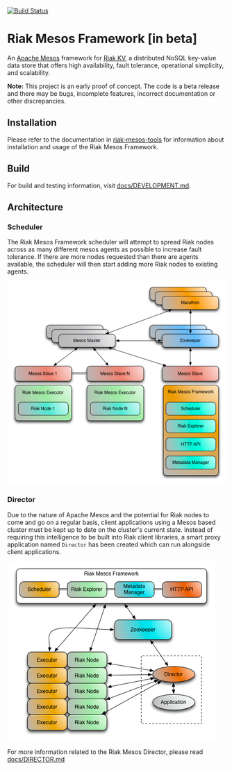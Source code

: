 [![Build Status](https://travis-ci.org/basho-labs/riak-mesos.svg?branch=master)](https://travis-ci.org/basho-labs/riak-mesos)

# Riak Mesos Framework [in beta]

An [Apache Mesos](http://mesos.apache.org/) framework for [Riak KV](http://basho.com/products/riak-kv/), a distributed NoSQL key-value data store that offers high availability, fault tolerance, operational simplicity, and scalability.

**Note:** This project is an early proof of concept. The code is a beta release and there may be bugs, incomplete features, incorrect documentation or other discrepancies.

## Installation

Please refer to the documentation in [riak-mesos-tools](https://github.com/basho-labs/riak-mesos-tools) for information about installation and usage of the Riak Mesos Framework.

## Build

For build and testing information, visit [docs/DEVELOPMENT.md](docs/DEVELOPMENT.md).

## Architecture

### Scheduler

The Riak Mesos Framework scheduler will attempt to spread Riak nodes across as many different mesos agents as possible to increase fault tolerance. If there are more nodes requested than there are agents available, the scheduler will then start adding more Riak nodes to existing agents.

![Architecture](docs/RiakMesosFramework.png)

### Director

Due to the nature of Apache Mesos and the potential for Riak nodes to come and go on a regular basis, client applications using a Mesos based cluster must be kept up to date on the cluster's current state. Instead of requiring this intelligence to be built into Riak client libraries, a smart proxy application named `Director` has been created which can run alongside client applications.

![Director](docs/RiakMesosControlFrame.png)

For more information related to the Riak Mesos Director, please read [docs/DIRECTOR.md](docs/DIRECTOR.md)
